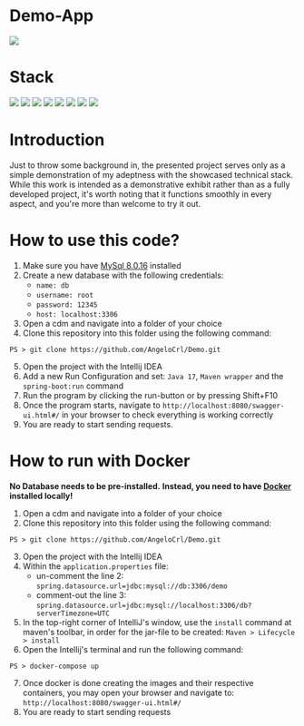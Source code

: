 # Demo-App
![](https://img.shields.io/badge/build-success-brightgreen.svg)

# Stack
![](https://img.shields.io/badge/java_17-✓-blue.svg)
![](https://img.shields.io/badge/spring_boot_2.7.12-✓-blue.svg)
![](https://img.shields.io/badge/mysql_8.0.16-✓-blue.svg)
![](https://img.shields.io/badge/liquibase_4.9.1-✓-blue.svg)
![](https://img.shields.io/badge/jwt-✓-blue.svg)
![](https://img.shields.io/badge/swagger_2.9.2-✓-blue.svg)
![](https://img.shields.io/badge/maven-✓-blue.svg)
![](https://img.shields.io/badge/docker-✓-blue.svg)

# Introduction
Just to throw some background in, the presented project serves only as a simple demonstration of my adeptness with the showcased technical stack.
While this work is intended as a demonstrative exhibit rather than as a fully developed project, it's worth noting that it functions smoothly in every aspect,
and you're more than welcome to try it out.


# How to use this code?
1. Make sure you have [MySql 8.0.16](https://downloads.mysql.com/archives/installer/) installed
2. Create a new database with the following credentials:
   - `name: db`
   - `username: root`
   - `password: 12345`
   - `host: localhost:3306`
3. Open a cdm and navigate into a folder of your choice 
4. Clone this repository into this folder using the following command:
```
PS > git clone https://github.com/AngeloCrl/Demo.git
```
5. Open the project with the Intellij IDEA
6. Add a new Run Configuration and set: `Java 17`, `Maven wrapper` and the `spring-boot:run` command
7. Run the program by clicking the run-button or by pressing Shift+F10
8. Once the program starts, navigate to `http://localhost:8080/swagger-ui.html#/` in your browser to check everything is working correctly
9. You are ready to start sending requests.

# How to run with Docker
**No Database needs to be pre-installed.**
**Instead, you need to have [Docker](https://docs.docker.com/get-docker/) installed locally!**

1. Open a cdm and navigate into a folder of your choice
2. Clone this repository into this folder using the following command:
```
PS > git clone https://github.com/AngeloCrl/Demo.git
```
3. Open the project with the Intellij IDEA
4. Within the `application.properties` file:
   - un-comment the line 2: `spring.datasource.url=jdbc:mysql://db:3306/demo` 
   - comment-out the line 3: `spring.datasource.url=jdbc:mysql://localhost:3306/db?serverTimezone=UTC`
5. In the top-right corner of IntelliJ's window, use the `install` command at maven's toolbar, 
   in order for the jar-file to be created: `Maven > Lifecycle > install`
6. Open the Intellij's terminal and run the following command:
```
PS > docker-compose up
```
7. Once docker is done creating the images and their respective containers, you may open your browser and navigate to: `http://localhost:8080/swagger-ui.html#/`
8. You are ready to start sending requests